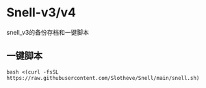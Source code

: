 # Snell-v3/v4
snell_v3的备份存档和一键脚本
## 一键脚本
```
bash <(curl -fsSL https://raw.githubusercontent.com/Slotheve/Snell/main/snell.sh)
```
